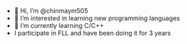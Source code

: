 - 👋 Hi, I’m @chinmaym505
- 👀 I’m interested in learning new programming languages
- 🌱 I’m currently learning C/C++
- I participate in FLL and have been doing it for 3 years
<!---
chinmaym505/chinmaym505 is a ✨ special ✨ repository because its `README.md` (this file) appears on your GitHub profile.
You can click the Preview link to take a look at your changes.
--->
